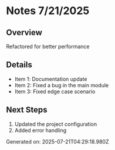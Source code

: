 # Notes 7/21/2025

## Overview
Refactored for better performance

## Details
- Item 1: Documentation update
- Item 2: Fixed a bug in the main module
- Item 3: Fixed edge case scenario

## Next Steps
1. Updated the project configuration
2. Added error handling

Generated on: 2025-07-21T04:29:18.980Z
